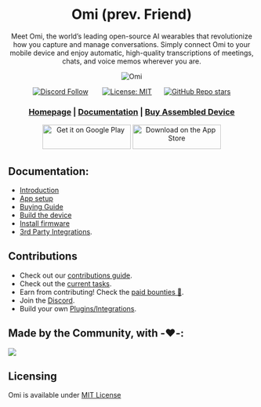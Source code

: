 <div align="center">

# **Omi (prev. Friend)**

Meet Omi, the world’s leading open-source AI wearables that revolutionize how you capture and manage conversations. Simply connect Omi to your mobile device and enjoy automatic, high-quality
transcriptions of meetings, chats, and voice memos wherever you are.

![Omi](https://github.com/user-attachments/assets/0c757e55-c030-4ae7-a15b-7218950c8ba0)

[![Discord Follow](https://dcbadge.vercel.app/api/server/ZutWMTJnwA?style=flat)](https://discord.gg/based-hardware-1192313062041067520) &ensp;&ensp;&ensp;
[![License: MIT](https://img.shields.io/badge/License-MIT-yellow.svg)](https://opensource.org/licenses/MIT)&ensp;&ensp;&ensp;
[![GitHub Repo stars](https://img.shields.io/github/stars/BasedHardware/Omi)](https://github.com/BasedHardware/Omi)

<h3>

[Homepage](https://omi.me/) | [Documentation](https://docs.omi.me/) | [Buy Assembled Device](https://omi.me)

</h3>

[<img src='https://upload.wikimedia.org/wikipedia/commons/7/78/Google_Play_Store_badge_EN.svg' alt='Get it on Google Play' height="50px" width="180px">](https://play.google.com/store/apps/details?id=com.friend.ios)
[<img src='https://apple-resources.s3.amazonaws.com/media-badges/download-on-the-app-store/black/en-us.svg' alt="Download on the App Store" height="50px" width="180px">](https://apps.apple.com/us/app/friend-ai-wearable/id6502156163)

</div>

[//]: # (## Features)

[//]: # ()

[//]: # (- **Real-Time AI Audio Processing**: Leverage powerful on-device AI capabilities for real-time audio analysis.)

[//]: # (- **Low-powered Bluetooth**: Capture audio for 24h+ on a small button battery)

[//]: # (- **Open-Source Software**: Access and contribute to the pin's software stack, designed with openness and community collaboration in mind.)

[//]: # (- **Wearable Design**: Experience unparalleled convenience with ergonomic and lightweight design, perfect for everyday wear.)

## Documentation:

- [Introduction](https://docs.omi.me/)
- [App setup](https://docs.omi.me/get_started/Setup/)
- [Buying Guide](https://docs.omi.me/assembly/Buying_Guide/)
- [Build the device](https://docs.omi.me/assembly/Build_the_device/)
- [Install firmware](https://docs.omi.me/assembly/Install_firmware/)
- [3rd Party Integrations](https://docs.omi.me/developer/plugins/Introduction/).

## Contributions

* Check out our [contributions guide](https://docs.omi.me/developer/Contribution/).
* Check out the [current tasks](https://github.com/BasedHardware/Omi/issues).
* Earn from contributing! Check the [paid bounties 🤑](https://github.com/BasedHardware/Omi/issues?q=is:open+is:issue+label:%22Paid+Bounty+%F0%9F%92%B0%22).
* Join the [Discord](https://discord.gg/omi).
* Build your own [Plugins/Integrations](https://docs.omi.me/developer/plugins/Introduction/).

[//]: # (## More links:)

[//]: # ()

[//]: # (- [Contributing]&#40;https://docs.omi.me/developer/Contribution/&#41;)

[//]: # (- [Support]&#40;https://docs.omi.me/info/Support/&#41;)

[//]: # (- [BLE Protocol]&#40;https://docs.omi.me/developer/Protocol/&#41;)

[//]: # (- [Plugins]&#40;https://docs.omi.me/developer/Plugins/&#41;)

## Made by the Community, with -❤️-:

<a href="https://github.com/BasedHardware/Omi/graphs/contributors">
  <img src="https://contrib.rocks/image?repo=BasedHardware/Omi" />
</a>

## Licensing

Omi is available under <a href="https://github.com/BasedHardware/omi/blob/main/LICENSE">MIT License</a>
